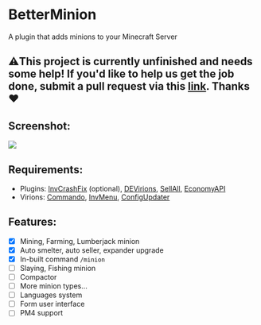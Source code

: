 # BetterMinion
A plugin that adds minions to your Minecraft Server

## ⚠️This project is currently **unfinished** and needs some help! If you'd like to help us get the job done, submit a pull request via this [link](https://github.com/Mcbeany/BetterMinion/pulls). Thanks❤️

## Screenshot:
<img src="https://media.discordapp.net/attachments/880873146159333476/886931358990086185/unknown.png?width=994&height=559">

## Requirements:
- Plugins: [InvCrashFix](https://github.com/Muqsit/InvCrashFix) (optional), [DEVirions](https://github.com/poggit/devirion), [SellAll](https://github.com/AndreasHGK/SellAll), [EconomyAPI](https://github.com/poggit-orphanage/EconomyS/tree/master/EconomyAPI/)
- Virions: [Commando](https://github.com/CortexPE/Commando), [InvMenu](https://github.com/Muqsit/InvMenu), [ConfigUpdater](https://github.com/ifera-mc/ConfigUpdater)

## Features:
- [x] Mining, Farming, Lumberjack minion
- [x] Auto smelter, auto seller, expander upgrade
- [x] In-built command `/minion`
- [ ] Slaying, Fishing minion
- [ ] Compactor
- [ ] More minion types...
- [ ] Languages system
- [ ] Form user interface
- [ ] PM4 support
